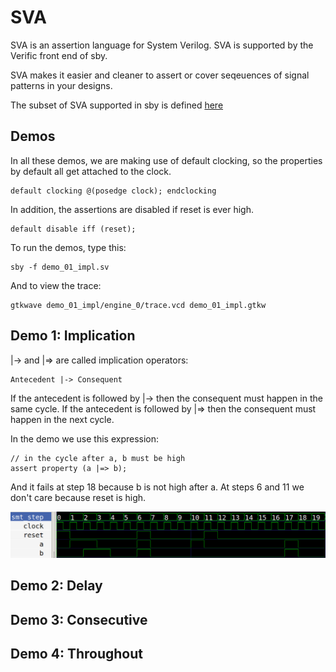 # SVA

SVA is an assertion language for System Verilog. SVA is supported by the Verific
front end of sby.

SVA makes it easier and cleaner to assert or cover seqeuences of signal patterns
in your designs.

The subset of SVA supported in sby is defined [here](https://symbiyosys.readthedocs.io/en/latest/verific.html)

## Demos

In all these demos, we are making use of default clocking, so the properties by default
all get attached to the clock.

	default clocking @(posedge clock); endclocking

In addition, the assertions are disabled if reset is ever high.

	default disable iff (reset);

To run the demos, type this:

    sby -f demo_01_impl.sv

And to view the trace:

    gtkwave demo_01_impl/engine_0/trace.vcd demo_01_impl.gtkw

## Demo 1: Implication

|-> and |=> are called implication operators: 

    Antecedent |-> Consequent

If the antecedent is followed by |-> then the consequent must happen in the same cycle.
If the antecedent is followed by |=> then the consequent must happen in the next cycle.

In the demo we use this expression:

    // in the cycle after a, b must be high
	assert property (a |=> b);

And it fails at step 18 because b is not high after a. At steps 6 and 11 we don't care
because reset is high.

![impl](images/implication.png)

## Demo 2: Delay


## Demo 3: Consecutive

## Demo 4: Throughout
